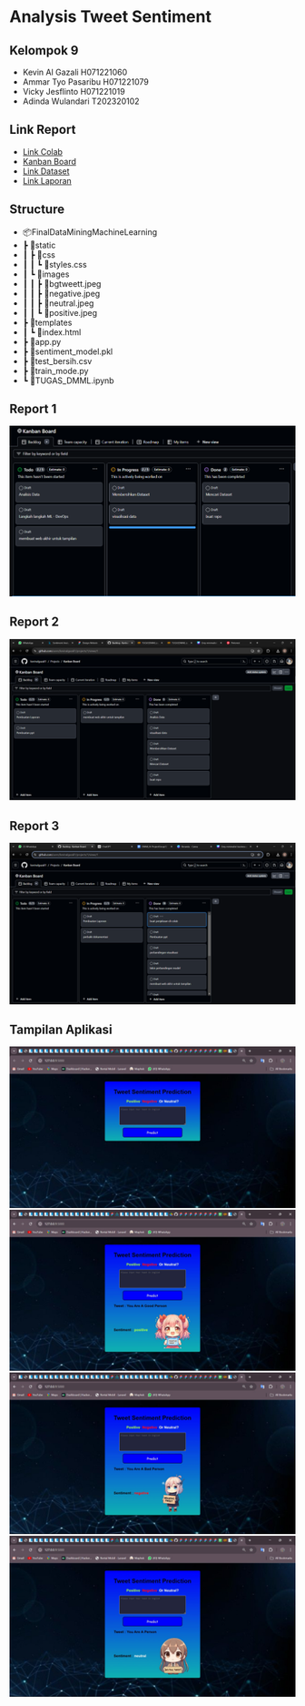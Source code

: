 # Analysis Tweet Sentiment

## Kelompok 9

- Kevin Al Gazali H071221060
- Ammar Tyo Pasaribu H071221079
- Vicky Jesflinto H071221019
- Adinda Wulandari T202320102

## Link Report

- [Link Colab](https://colab.research.google.com/drive/1-jG79iEHCnN22bRbTDorYJ5gRTOLdmSe)
- [Kanban Board](https://github.com/users/kevinalgazali1/projects/1)
- [Link Dataset](https://www.kaggle.com/datasets/abhi8923shriv/sentiment-analysis-dataset)
- [Link Laporan]()

## Structure

- 📦FinalDataMiningMachineLearning
-  ┣ 📂static
-  ┃ ┣ 📂css
-  ┃ ┃ ┗ 📜styles.css
-  ┃ ┗ 📂images
-  ┃ ┃ ┣ 📜bgtweett.jpeg
-  ┃ ┃ ┣ 📜negative.jpeg
-  ┃ ┃ ┣ 📜neutral.jpeg
-  ┃ ┃ ┗ 📜positive.jpeg
-  ┣ 📂templates
-  ┃ ┗ 📜index.html
-  ┣ 📜app.py
-  ┣ 📜sentiment_model.pkl
-  ┣ 📜test_bersih.csv
-  ┣ 📜train_mode.py
-  ┗ 📜TUGAS_DMML.ipynb

## Report 1

![alt text](<Screenshot 2024-06-14 185345.png>)

## Report 2

![alt text](<Screenshot 2024-06-21 185933.png>)

## Report 3

![alt text](<Screenshot 2024-06-25 005833.png>)

## Tampilan Aplikasi

![alt text](<WhatsApp Image 2024-06-25 at 00.33.02.jpeg>)
![alt text](<WhatsApp Image 2024-06-25 at 00.33.25.jpeg>)
![alt text](<WhatsApp Image 2024-06-25 at 00.33.41.jpeg>)
![alt text](<WhatsApp Image 2024-06-25 at 00.33.57.jpeg>)